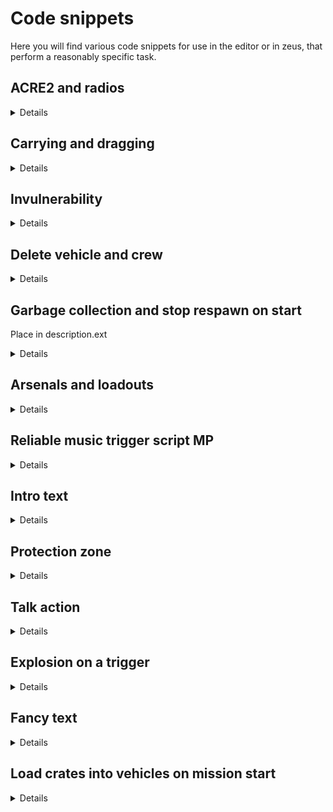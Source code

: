 # Code snippets

Here you will find various code snippets for use in the editor or in zeus, that perform a reasonably specific task.

## ACRE2 and radios

<details>
 
### Adding a radio rack to a vehicle
The following will add an AN/PRC-77 to <b>var</b>.
The radio will be accessible by <b>var</b>'s driver and commander.  
This script will NOT work in an `init` field, it is has to called dynamically during the mission (trigger, `execVM`, `spawn`...).
  
```
[
	var,
	[
		"ACRE_VRC64",
		"Dashboard",
		"Dash",
		false,
		["driver", "commander"],
		[],
		"ACRE_PRC77",
		[],
		["intercom_1"]
	],
	false,
	{}
] call acre_api_fnc_addRackToVehicle;
```

</details>

## Carrying and dragging

<details>

The following will respectively make <b>var</b> carriable and draggable through the ACE interaction menu.

```
[var, true, [0, 1, 1], 0] call ace_dragging_fnc_setCarryable;
```  

```
[var, true, [0, 1.5, 0], 0] call ace_dragging_fnc_setDraggable;
```

</details>

## Invulnerability

<details>

The following will make <b>var</b> invulnerable to most damage sources (some minor damage may still occur in the event of a vehicle crash).

```
call {[var, "blockDamage", null, true] call ace_common_fnc_statusEffect_set;};
```

</details>


## Delete vehicle and crew

<details>

Place in way point activation or in a trigger

```
_vehicle= vehicle this;
{ 
  _vehicle deleteVehicleCrew _x; 
} forEach crew _vehicle; 
deleteVehicle _vehicle; 
```
</details>

## Garbage collection and stop respawn on start

Place in description.ext

<details>
	
```
respawnOnStart = -1; 

corpseManagerMode = 3;
corpseLimit = 1;
corpseRemovalMinTime = 60;
corpseRemovalMaxTime = 300;
```
</details>

## Arsenals and loadouts

<details>
Add ACE Arsenal to object :
	
```
// Access via ACE interaction menu
[this, true] call ace_arsenal_fnc_initBox;

// Access via action menu
this addAction ["ACE Arsenal", {[_this select 0, player, true] call ace_arsenal_fnc_openBox}, [this]]; 
```
  
Add BI Arsenal to object :
	
```
// Access via action menu
this addAction ["BI Arsenal", {["Open", [true]] call BIS_fnc_arsenal;}]; 
```
	
Add quick loadout action to object (requires player to have saved a loadout with the quartermaster composition) : 
```
this addAction
[
	"Get loadout",
	{
		params ["_target", "_caller", "_actionId", "_arguments"];
		private _savedLoadout = profileNamespace getVariable "NFST_loadout";
		if (isNil "_savedLoadout") then
		{
			hint "No saved loadout.";
		}
		else
		{
			_caller setUnitLoadout _savedLoadout;
			hint "Applied loadout."
		};
	}
];
```
	
</details>

## Reliable music trigger script MP

<details>
	
Define music as follows in description.ext :

```
class CfgMusic
{
	tracks[] = {};
	class YOUR_CLASS_NAME
	{
		name	= "YOUR_DISPLAY NAME";
		sound[]	= { "YOUR_FILENAME_WITH_FILE_EXTENSION", db + 0, 1.0 };
	};
};
```

Play the music track with : 
	
```
if (isServer) then {YOUR_CLASS_NAME remoteExec ["playMusic"];}
```
</details>

## Intro text

<details>
trigger 1
Put this in activation

```
execVM "text1.sqf"; 
```
```
["<t color='#ffffff' size = '4'>Exercise Ajax<br /><br />by  Wonko<br /><br /></t>",-1,-1,2,2,0,789] spawn BIS_fnc_dynamicText;
```

Create a file called text1.sqf put the above code in it. The following 2 line in to seperate sqf files with corresponding triggers.

```
["<t color='#c9060d' size = '2'>91st Paramarines<br /><br /><br />Fox Company<br /></t>",-1,-1,2,2,0,789] spawn BIS_fnc_dynamicText;
```
```
["<t color='#ffffff' size = '1'>Deployed to West Germany<br /><br />1980's<br /><br /></t>",-1,-1,2,2,0,789] spawn BIS_fnc_dynamicText;
```	
</details>

## Protection zone

<details>
Put the following in a server trigger's activation :

```	
{
  private _player = _x;
  removeAllWeapons _x; 
  {
    _player removeMagazine _x;
  } forEach magazines _x; 
} forEach allPlayers;
```	
</details>

## Talk action

<details>
	
```	
this addAction 
[ 
  "Talk", 
  {hint "ADD YOUR TEXT HERE";}, 
  nil, 
  0, 
  true, 
  true, 
  "", 
  "(_this distance2D _target < 2)", 
  50, 
  false, 
  "", 
  "" 
];  
```	
	  
</details>

## Explosion on a trigger

<details>
Put the following in a server trigger's activation 
	  
```
bomb = "Bo_GBU12_LGB" createVehicle getMarkerPos "ex";
```
</details>  

	  
 ## Fancy text
	  
<details>
	  
```
this addAction [
  "Talk", 
  { cutText ["<br/><br/><br/><br/><br/><br/><br/><br/><br/><br/><br/><br/><br/><br/><br/><br/><br/><br/><br/><br/><br/><t shadow='2' size='2.0' color='#ffffff' font='PuristaMedium'>Your text here</t>", "PLAIN", 1, false, true];},
  nil,
	1.5,
	true,
	true,
	"",
	"true",
	2,
	false,
	"",
	""
]; 
```
	
</details>    

## Load crates into vehicles on mission start

<details>
```	
	_v = nearestObjects [this, ["Car", "Tank"], 10]; 
[this, _v select 0] call ace_cargo_fnc_loadItem;
```
</details>
